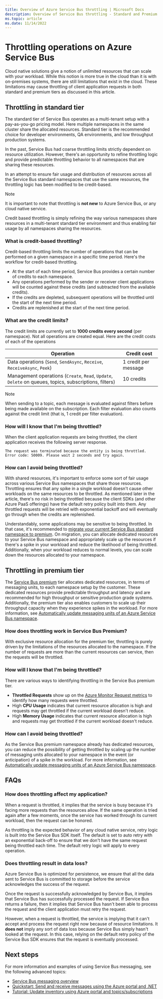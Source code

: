 ```yaml
---
title: Overview of Azure Service Bus throttling | Microsoft Docs
description: Overview of Service Bus throttling - Standard and Premium tiers.
ms.topic: article
ms.date: 11/14/2022
---
```


# Throttling operations on Azure Service Bus

Cloud native solutions give a notion of unlimited resources that can scale with your workload. While this notion is more true in the cloud than it is with on-premises systems, there are still limitations that exist in the cloud. These limitations may cause throttling of client application requests in both standard and premium tiers as discussed in this article. 

## Throttling in standard tier

The standard tier of Service Bus operates as a multi-tenant setup with a pay-as-you-go pricing model. Here multiple namespaces in the same cluster share the allocated resources. Standard tier is the recommended choice for developer environments, QA environments, and low throughput production systems.

In the past, Service Bus had coarse throttling limits strictly dependent on resource utilization. However, there's an opportunity to refine throttling logic and provide predictable throttling behavior to all namespaces that are sharing these resources.

In an attempt to ensure fair usage and distribution of resources across all the Service Bus standard namespaces that use the same resources, the throttling logic has been modified to be credit-based.

> [!NOTE]
> It is important to note that throttling is **not new** to Azure Service Bus, or any cloud native service.
>
> Credit based throttling is simply refining the way various namespaces share resources in a multi-tenant standard tier environment and thus enabling fair usage by all namespaces sharing the resources.

### What is credit-based throttling?

Credit-based throttling limits the number of operations that can be performed on a given namespace in a specific time period. Here's the workflow for credit-based throttling. 

  * At the start of each time period, Service Bus provides a certain number of credits to each namespace.
  * Any operations performed by the sender or receiver client applications will be counted against these credits (and subtracted from the available credits).
  * If the credits are depleted, subsequent operations will be throttled until the start of the next time period.
  * Credits are replenished at the start of the next time period.

### What are the credit limits?

The credit limits are currently set to **1000 credits every second** (per namespace). Not all operations are created equal. Here are the credit costs of each of the operations  

| Operation | Credit cost|
|-----------|-----------|
| Data operations (`Send`, `SendAsync`, `Receive`, `ReceiveAsync`, `Peek`) | 1 credit per message |
| Management operations (`Create`, `Read`, `Update`, `Delete` on queues, topics, subscriptions, filters) | 10 credits |

> [!NOTE]
> When sending to a topic, each message is evaluated against filters before being made available on the subscription. Each filter evaluation also counts against the credit limit (that is, 1 credit per filter evaluation).

### How will I know that I'm being throttled?

When the client application requests are being throttled, the client application receives the following server response.

```
The request was terminated because the entity is being throttled. Error code: 50009. Please wait 2 seconds and try again.
```

### How can I avoid being throttled?

With shared resources, it's important to enforce some sort of fair usage across various Service Bus namespaces that share those resources. Throttling ensures that any spike in a single workload doesn't cause other workloads on the same resources to be throttled. As mentioned later in the article, there's no risk in being throttled because the client SDKs (and other Azure PaaS offerings) have the default retry policy built into them. Any throttled requests will be retried with exponential backoff and will eventually go through when the credits are replenished. 

Understandably, some applications may be sensitive to being throttled. In that case, it's recommended to [migrate your current Service Bus standard namespace to premium](service-bus-migrate-standard-premium.md). On migration, you can allocate dedicated resources to your Service Bus namespace and appropriately scale up the resources if there's a spike in your workload and reduce the likelihood of being throttled. Additionally, when your workload reduces to normal levels, you can scale down the resources allocated to your namespace.

## Throttling in premium tier

The [Service Bus premium](service-bus-premium-messaging.md) tier allocates dedicated resources, in terms of messaging units, to each namespace setup by the customer. These dedicated resources provide predictable throughput and latency and are recommended for high throughput or sensitive production grade systems. Additionally, the premium tier also enables customers to scale up their throughput capacity when they experience spikes in the workload. For more information, see [Automatically update messaging units of an Azure Service Bus namespace](automate-update-messaging-units.md).

### How does throttling work in Service Bus Premium?

With exclusive resource allocation for the premium tier, throttling is purely driven by the limitations of the resources allocated to the namespace. If the number of requests are more than the current resources can service, then the requests will be throttled. 

### How will I know that I'm being throttled?

There are various ways to identifying throttling in the Service Bus premium tier.

  * **Throttled Requests** show up on the [Azure Monitor Request metrics](monitor-service-bus-reference.md#request-metrics) to identify how many requests were throttled.
  * High **CPU Usage** indicates that current resource allocation is high and requests may get throttled if the current workload doesn't reduce.
  * High **Memory Usage** indicates that current resource allocation is high and requests may get throttled if the current workload doesn't reduce.

### How can I avoid being throttled?

As the Service Bus premium namespace already has dedicated resources, you can reduce the possibility of getting throttled by scaling up the number of messaging units allocated to your namespace in the event (or anticipation) of a spike in the workload. For more information, see [Automatically update messaging units of an Azure Service Bus namespace](automate-update-messaging-units.md).


## FAQs

### How does throttling affect my application?

When a request is throttled, it implies that the service is busy because it's facing more requests than the resources allow. If the same operation is tried again after a few moments, once the service has worked through its current workload, then the request can be honored.

As throttling is the expected behavior of any cloud native service, retry logic is built into the Service Bus SDK itself. The default is set to auto retry with an exponential back-off to ensure that we don't have the same request being throttled each time. The default retry logic will apply to every operation.

### Does throttling result in data loss?

Azure Service Bus is optimized for persistence, we ensure that all the data sent to Service Bus is committed to storage before the service acknowledges the success of the request.

Once the request is successfully acknowledged by Service Bus, it implies that Service Bus has successfully processed the request. If Service Bus returns a failure, then it implies that Service Bus hasn't been able to process the request and the client application must retry the request.

However, when a request is throttled, the service is implying that it can't accept and process the request right now because of resource limitations. It **does not** imply any sort of data loss because Service Bus simply hasn't looked at the request. In this case, relying on the default retry policy of the Service Bus SDK ensures that the request is eventually processed.

## Next steps

For more information and examples of using Service Bus messaging, see the following advanced topics:

* [Service Bus messaging overview](service-bus-messaging-overview.md)
* [Quickstart: Send and receive messages using the Azure portal and .NET](service-bus-quickstart-portal.md)
* [Tutorial: Update inventory using Azure portal and topics/subscriptions](service-bus-tutorial-topics-subscriptions-portal.md)

